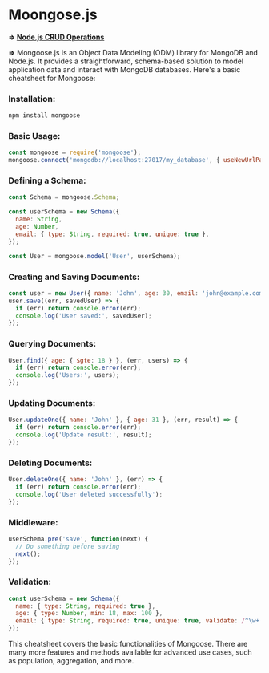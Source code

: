 # Moongose.js

**=> [Node.js CRUD Operations](https://www.geeksforgeeks.org/node-js-crud-operations-using-mongoose-and-mongodb-atlas/?ref=lbp "CURD")**

**=>** Mongoose.js is an Object Data Modeling (ODM) library for MongoDB and Node.js. It provides a straightforward, schema-based solution to model application data and interact with MongoDB databases. Here's a basic cheatsheet for Mongoose:

### Installation:

```bash
npm install mongoose
```

### Basic Usage:

```javascript
const mongoose = require('mongoose');
mongoose.connect('mongodb://localhost:27017/my_database', { useNewUrlParser: true, useUnifiedTopology: true });
```

### Defining a Schema:

```javascript
const Schema = mongoose.Schema;

const userSchema = new Schema({
  name: String,
  age: Number,
  email: { type: String, required: true, unique: true },
});

const User = mongoose.model('User', userSchema);
```

### Creating and Saving Documents:

```javascript
const user = new User({ name: 'John', age: 30, email: 'john@example.com' });
user.save((err, savedUser) => {
  if (err) return console.error(err);
  console.log('User saved:', savedUser);
});
```

### Querying Documents:

```javascript
User.find({ age: { $gte: 18 } }, (err, users) => {
  if (err) return console.error(err);
  console.log('Users:', users);
});
```

### Updating Documents:

```javascript
User.updateOne({ name: 'John' }, { age: 31 }, (err, result) => {
  if (err) return console.error(err);
  console.log('Update result:', result);
});
```

### Deleting Documents:

```javascript
User.deleteOne({ name: 'John' }, (err) => {
  if (err) return console.error(err);
  console.log('User deleted successfully');
});
```

### Middleware:

```javascript
userSchema.pre('save', function(next) {
  // Do something before saving
  next();
});
```

### Validation:

```javascript
const userSchema = new Schema({
  name: { type: String, required: true },
  age: { type: Number, min: 18, max: 100 },
  email: { type: String, required: true, unique: true, validate: /^\w+([\.-]?\w+)*@\w+([\.-]?\w+)*(\.\w{2,3})+$/ },
});
```

This cheatsheet covers the basic functionalities of Mongoose. There are many more features and methods available for advanced use cases, such as population, aggregation, and more.
